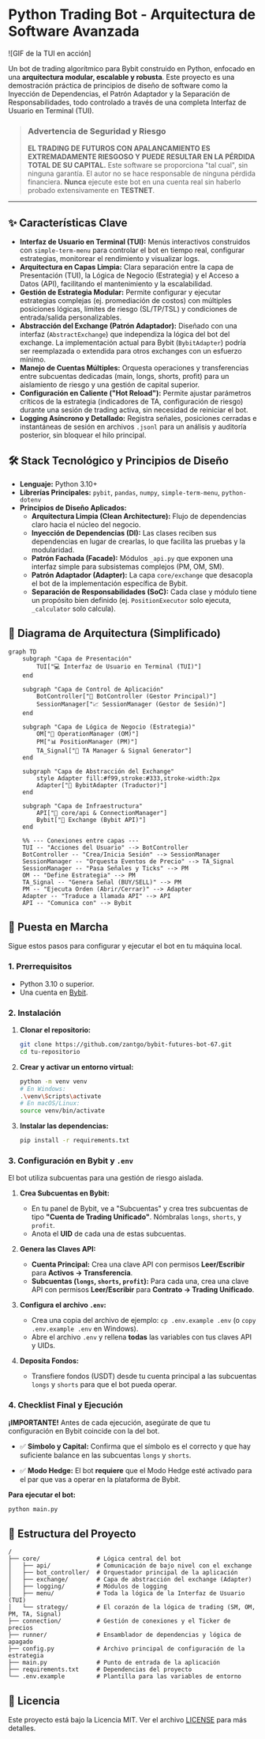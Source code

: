 # Python Trading Bot - Arquitectura de Software Avanzada

![GIF de la TUI en acción] <!-- ¡IMPORTANTE! Graba un GIF de tu bot funcionando y ponlo aquí. Es lo más impactante. -->

Un bot de trading algorítmico para Bybit construido en Python, enfocado en una **arquitectura modular, escalable y robusta**. Este proyecto es una demostración práctica de principios de diseño de software como la Inyección de Dependencias, el Patrón Adaptador y la Separación de Responsabilidades, todo controlado a través de una completa Interfaz de Usuario en Terminal (TUI).

> ### **Advertencia de Seguridad y Riesgo**
> **EL TRADING DE FUTUROS CON APALANCAMIENTO ES EXTREMADAMENTE RIESGOSO Y PUEDE RESULTAR EN LA PÉRDIDA TOTAL DE SU CAPITAL.**
> Este software se proporciona "tal cual", sin ninguna garantía. El autor no se hace responsable de ninguna pérdida financiera. **Nunca** ejecute este bot en una cuenta real sin haberlo probado extensivamente en **TESTNET**.

---

## ✨ Características Clave

*   **Interfaz de Usuario en Terminal (TUI):** Menús interactivos construidos con `simple-term-menu` para controlar el bot en tiempo real, configurar estrategias, monitorear el rendimiento y visualizar logs.
*   **Arquitectura en Capas Limpia:** Clara separación entre la capa de Presentación (TUI), la Lógica de Negocio (Estrategia) y el Acceso a Datos (API), facilitando el mantenimiento y la escalabilidad.
*   **Gestión de Estrategia Modular:** Permite configurar y ejecutar estrategias complejas (ej. promediación de costos) con múltiples posiciones lógicas, límites de riesgo (SL/TP/TSL) y condiciones de entrada/salida personalizables.
*   **Abstracción del Exchange (Patrón Adaptador):** Diseñado con una interfaz (`AbstractExchange`) que independiza la lógica del bot del exchange. La implementación actual para Bybit (`BybitAdapter`) podría ser reemplazada o extendida para otros exchanges con un esfuerzo mínimo.
*   **Manejo de Cuentas Múltiples:** Orquesta operaciones y transferencias entre subcuentas dedicadas (main, longs, shorts, profit) para un aislamiento de riesgo y una gestión de capital superior.
*   **Configuración en Caliente ("Hot Reload"):** Permite ajustar parámetros críticos de la estrategia (indicadores de TA, configuración de riesgo) durante una sesión de trading activa, sin necesidad de reiniciar el bot.
*   **Logging Asíncrono y Detallado:** Registra señales, posiciones cerradas e instantáneas de sesión en archivos `.jsonl` para un análisis y auditoría posterior, sin bloquear el hilo principal.

## 🛠️ Stack Tecnológico y Principios de Diseño

*   **Lenguaje:** Python 3.10+
*   **Librerías Principales:** `pybit`, `pandas`, `numpy`, `simple-term-menu`, `python-dotenv`
*   **Principios de Diseño Aplicados:**
    *   **Arquitectura Limpia (Clean Architecture):** Flujo de dependencias claro hacia el núcleo del negocio.
    *   **Inyección de Dependencias (DI):** Las clases reciben sus dependencias en lugar de crearlas, lo que facilita las pruebas y la modularidad.
    *   **Patrón Fachada (Facade):** Módulos `_api.py` que exponen una interfaz simple para subsistemas complejos (PM, OM, SM).
    *   **Patrón Adaptador (Adapter):** La capa `core/exchange` que desacopla el bot de la implementación específica de Bybit.
    *   **Separación de Responsabilidades (SoC):** Cada clase y módulo tiene un propósito bien definido (ej. `PositionExecutor` solo ejecuta, `_calculator` solo calcula).

## 📐 Diagrama de Arquitectura (Simplificado)

```mermaid
graph TD
    subgraph "Capa de Presentación"
        TUI["💻 Interfaz de Usuario en Terminal (TUI)"]
    end

    subgraph "Capa de Control de Aplicación"
        BotController["🤖 BotController (Gestor Principal)"]
        SessionManager["📈 SessionManager (Gestor de Sesión)"]
    end

    subgraph "Capa de Lógica de Negocio (Estrategia)"
        OM["🧠 OperationManager (OM)"]
        PM["📊 PositionManager (PM)"]
        TA_Signal["🔬 TA Manager & Signal Generator"]
    end

    subgraph "Capa de Abstracción del Exchange"
        style Adapter fill:#f99,stroke:#333,stroke-width:2px
        Adapter["🔌 BybitAdapter (Traductor)"]
    end

    subgraph "Capa de Infraestructura"
        API["📡 core/api & ConnectionManager"]
        Bybit["🏦 Exchange (Bybit API)"]
    end

    %% --- Conexiones entre capas ---
    TUI -- "Acciones del Usuario" --> BotController
    BotController -- "Crea/Inicia Sesión" --> SessionManager
    SessionManager -- "Orquesta Eventos de Precio" --> TA_Signal
    SessionManager -- "Pasa Señales y Ticks" --> PM
    OM -- "Define Estrategia" --> PM
    TA_Signal -- "Genera Señal (BUY/SELL)" --> PM
    PM -- "Ejecuta Orden (Abrir/Cerrar)" --> Adapter
    Adapter -- "Traduce a llamada API" --> API
    API -- "Comunica con" --> Bybit
```
## 🚀 Puesta en Marcha

Sigue estos pasos para configurar y ejecutar el bot en tu máquina local.

### 1. Prerrequisitos
-   Python 3.10 o superior.
-   Una cuenta en [Bybit](https://www.bybit.com/).

### 2. Instalación
1.  **Clonar el repositorio:**
    ```bash
    git clone https://github.com/zantgo/bybit-futures-bot-67.git
    cd tu-repositorio
    ```

2.  **Crear y activar un entorno virtual:**
    ```bash
    python -m venv venv
    # En Windows:
    .\venv\Scripts\activate
    # En macOS/Linux:
    source venv/bin/activate
    ```

3.  **Instalar las dependencias:**
    ```bash
    pip install -r requirements.txt
    ```

### 3. Configuración en Bybit y `.env`

El bot utiliza subcuentas para una gestión de riesgo aislada.

1.  **Crea Subcuentas en Bybit:**
    *   En tu panel de Bybit, ve a "Subcuentas" y crea tres subcuentas de tipo **"Cuenta de Trading Unificado"**. Nómbralas `longs`, `shorts`, y `profit`.
    *   Anota el **UID** de cada una de estas subcuentas.

2.  **Genera las Claves API:**
    *   **Cuenta Principal:** Crea una clave API con permisos **Leer/Escribir** para **Activos -> Transferencia**.
    *   **Subcuentas (`longs`, `shorts`, `profit`):** Para cada una, crea una clave API con permisos **Leer/Escribir** para **Contrato -> Trading Unificado**.

3.  **Configura el archivo `.env`:**
    *   Crea una copia del archivo de ejemplo: `cp .env.example .env` (o `copy .env.example .env` en Windows).
    *   Abre el archivo `.env` y rellena **todas** las variables con tus claves API y UIDs.

4.  **Deposita Fondos:**
    *   Transfiere fondos (USDT) desde tu cuenta principal a las subcuentas `longs` y `shorts` para que el bot pueda operar.

### 4. Checklist Final y Ejecución

**¡IMPORTANTE!** Antes de cada ejecución, asegúrate de que tu configuración en Bybit coincide con la del bot.

*   ✅ **Símbolo y Capital:** Confirma que el símbolo es el correcto y que hay suficiente balance en las subcuentas `longs` y `shorts`.

*   ✅ **Modo Hedge:** El bot **requiere** que el Modo Hedge esté activado para el par que vas a operar en la plataforma de Bybit.

**Para ejecutar el bot:**
```bash
python main.py
```

## 📂 Estructura del Proyecto

```
/
├── core/                # Lógica central del bot
│   ├── api/             # Comunicación de bajo nivel con el exchange
│   ├── bot_controller/  # Orquestador principal de la aplicación
│   ├── exchange/        # Capa de abstracción del exchange (Adapter)
│   ├── logging/         # Módulos de logging
│   ├── menu/            # Toda la lógica de la Interfaz de Usuario (TUI)
│   └── strategy/        # El corazón de la lógica de trading (SM, OM, PM, TA, Signal)
├── connection/          # Gestión de conexiones y el Ticker de precios
├── runner/              # Ensamblador de dependencias y lógica de apagado
├── config.py            # Archivo principal de configuración de la estrategia
├── main.py              # Punto de entrada de la aplicación
├── requirements.txt     # Dependencias del proyecto
└── .env.example         # Plantilla para las variables de entorno
```

## 📄 Licencia

Este proyecto está bajo la Licencia MIT. Ver el archivo [LICENSE](LICENSE) para más detalles.
